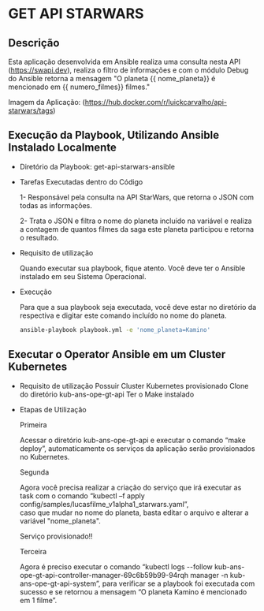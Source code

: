 # GET API STARWARS


## Descrição
Esta aplicação desenvolvida em Ansible realiza uma consulta nesta API (https://swapi.dev),
realiza o filtro de informações e com o módulo Debug do Ansible retorna a mensagem "O planeta {{ nome_planeta}} é mencionado em {{ numero_filmes}} filmes."

Imagem da Aplicação: (https://hub.docker.com/r/luickcarvalho/api-starwars/tags)

## Execução da Playbook, Utilizando Ansible Instalado Localmente

- Diretório da Playbook: get-api-starwars-ansible

- Tarefas Executadas dentro do Código

  1- Responsável pela consulta na API StarWars, que retorna o JSON com todas as informações.

  2- Trata o JSON e filtra o nome do planeta incluído na variável e realiza a contagem de quantos filmes da saga este planeta participou e retorna o resultado.

- Requisito de utilização

  Quando executar sua playbook, fique atento. Você deve ter o Ansible instalado em seu Sistema Operacional.

- Execução

  Para que a sua playbook seja executada, você deve estar no diretório da respectiva e digitar este comando incluído no nome do planeta.
  ```sh
  ansible-playbook playbook.yml -e 'nome_planeta=Kamino'
  ```
## Executar o Operator Ansible em um Cluster Kubernetes

- Requisito de utilização
  Possuir Cluster Kubernetes provisionado
  Clone do diretório kub-ans-ope-gt-api
  Ter o Make instalado
  
- Etapas de Utilização  
  
  Primeira
  
  Acessar o diretório kub-ans-ope-gt-api e executar o comando “make deploy”, automaticamente os serviços da aplicação serão provisionados no Kubernetes.
  
  Segunda
  
  Agora você precisa realizar a criação do serviço que irá executar as task com o comando “kubectl –f apply config/samples/lucasfilme_v1alpha1_starwars.yaml”,  
  caso que mudar no nome do planeta, basta editar o arquivo e alterar a variável "nome_planeta".
  
  Serviço provisionado!! 
  
  Terceira
  
  Agora é preciso executar o comando “kubectl logs --follow kub-ans-ope-gt-api-controller-manager-69c6b59b99-94rqh manager -n kub-ans-ope-gt-api-system”,
  para verificar se a playbook foi executada com sucesso e se retornou a mensagem “O planeta Kamino é mencionado em 1 filme”.
